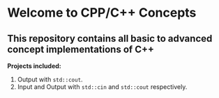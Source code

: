 # Welcome to CPP/C++ Concepts
## This repository contains all basic to advanced concept implementations of C++
**Projects included:**
1. Output with <code>std::cout</code>.
2. Input and Output with <code>std::cin</code> and <code>std::cout</code> respectively.